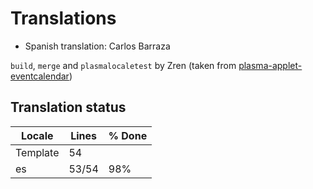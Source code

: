 # Translations

- Spanish translation: Carlos Barraza

`build`, `merge` and `plasmalocaletest` by Zren (taken from [plasma-applet-eventcalendar](https://github.com/Zren/plasma-applet-eventcalendar/tree/master/package/translate))

## Translation status

|  Locale  |  Lines  | % Done|
|----------|---------|-------|
| Template |      54 |       |
| es       |   53/54 |   98% |
